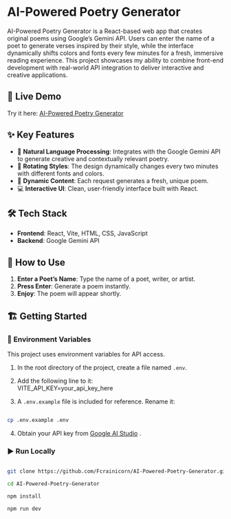 # AI-Powered Poetry Generator

AI-Powered Poetry Generator is a React-based web app that creates original poems using Google’s Gemini API. Users can enter the name of a poet to generate verses inspired by their style, while the interface dynamically shifts colors and fonts every few minutes for a fresh, immersive reading experience. This project showcases my ability to combine front-end development with real-world API integration to deliver interactive and creative applications.

## 🚀 Live Demo
Try it here: [AI-Powered Poetry Generator](https://ai-powered-poetry-generator-git-master-fcrainicorns-projects.vercel.app)  

## ✨ Key Features
- 🧠 **Natural Language Processing**: Integrates with the Google Gemini API to generate creative and contextually relevant poetry.  
- 🎨 **Rotating Styles**: The design dynamically changes every two minutes with different fonts and colors.  
- 🔄 **Dynamic Content**: Each request generates a fresh, unique poem.  
- 💻 **Interactive UI**: Clean, user-friendly interface built with React.  

## 🛠 Tech Stack
- **Frontend**: React, Vite, HTML, CSS, JavaScript  
- **Backend**: Google Gemini API  

## 📖 How to Use
1. **Enter a Poet’s Name**: Type the name of a poet, writer, or artist.  
2. **Press Enter**: Generate a poem instantly.  
3. **Enjoy**: The poem will appear shortly.  

## 🏗 Getting Started

### 🔑 Environment Variables
This project uses environment variables for API access.  

1. In the root directory of the project, create a file named `.env`.
   
2. Add the following line to it:  
VITE_API_KEY=your_api_key_here


3. A `.env.example` file is included for reference. Rename it:


```bash

cp .env.example .env
```
4. Obtain your API key from [Google AI Studio](https://aistudio.google.com/)
.

### ▶️ Run Locally

```bash

git clone https://github.com/Fcrainicorn/AI-Powered-Poetry-Generator.git

cd AI-Powered-Poetry-Generator

npm install

npm run dev
```







